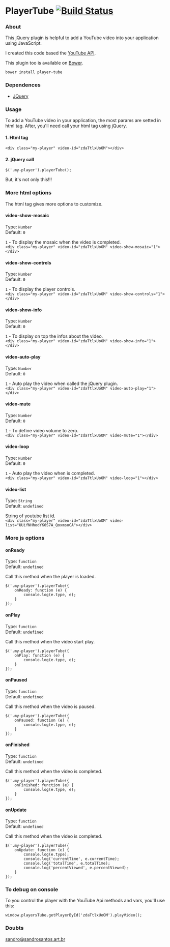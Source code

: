 # PlayerTube [![Build Status](https://travis-ci.org/sandroweb/player-tube.svg?branch=master)](https://travis-ci.org/sandroweb/player-tube)


### About
This jQuery plugin is helpful to add a YouTube video into your application using JavaScript.

I created this code based the [YouTube API](https://developers.google.com/youtube/iframe_api_reference?hl=pt-BR).

This plugin too is available on [Bower](http://bower.io/).
```
bower install player-tube
```


### Dependences

- [JQuery](https://jquery.com)


### Usage

To add a YouTube video in your application, the most params are setted in html tag. After, you'll need call your html tag using jQuery.

#### 1. Html tag
```
<div class="my-player" video-id="zdaTtlxUoOM"></div>
```

#### 2. jQuery call
```
$('.my-player').playerTube();
```


But, it's not only this!!!


### More html options

The html tag gives more options to customize.

#### video-show-mosaic
Type: `Number`	
Default: `0`	

`1` - To display the mosaic when the video is completed.	
`<div class="my-player" video-id="zdaTtlxUoOM" video-show-mosaic="1"></div>`


#### video-show-controls
Type: `Number`	
Default: `0`	

`1` - To display the player controls.	
`<div class="my-player" video-id="zdaTtlxUoOM" video-show-controls="1"></div>`


#### video-show-info
Type: `Number`	
Default: `0`	

`1` - To display on top the infos about the video.	
`<div class="my-player" video-id="zdaTtlxUoOM" video-show-info="1"></div>`


#### video-auto-play
Type: `Number`	
Default: `0`	

`1` - Auto play the video when called the jQuery plugin.	
`<div class="my-player" video-id="zdaTtlxUoOM" video-auto-play="1"></div>`


#### video-mute
Type: `Number`	
Default: `0`	

`1` - To define video volume to zero.	
`<div class="my-player" video-id="zdaTtlxUoOM" video-mute="1"></div>`


#### video-loop
Type: `Number`	
Default: `0`	

`1` - Auto play the video when is completed.	
`<div class="my-player" video-id="zdaTtlxUoOM" video-loop="1"></div>`


#### video-list
Type: `String`	
Default: `undefined`

String of youtube list id.	
`<div class="my-player" video-id="zdaTtlxUoOM" video-list="UUifNHhodYK0S7A_QoxmsoCA"></div>`


### More js options


#### onReady
Type: `function`	
Default: `undefined`	

Call this method when the player is loaded.
```
$('.my-player').playerTube({
	onReady: function (e) {
		console.log(e.type, e);
	}
});
```


#### onPlay
Type: `function`	
Default: `undefined`	

Call this method when the video start play.
```
$('.my-player').playerTube({
	onPlay: function (e) {
		console.log(e.type, e);
	}
});
```


#### onPaused
Type: `function`	
Default: `undefined`	

Call this method when the video is paused.
```
$('.my-player').playerTube({
	onPaused: function (e) {
		console.log(e.type, e);
	}
});
```


#### onFinished
Type: `function`	
Default: `undefined`	

Call this method when the video is completed.
```
$('.my-player').playerTube({
	onFinished: function (e) {
		console.log(e.type, e);
	}
});
```


#### onUpdate
Type: `function`	
Default: `undefined`	

Call this method when the video is completed.
```
$('.my-player').playerTube({
	onUpdate: function (e) {
		console.log(e.type);
		console.log('currentTime', e.currentTime);
		console.log('totalTime', e.totalTime);
		console.log('percentViewed', e.percentViewed);
	}
});
```


### To debug on console

To you control the player with the YouTube Api methods and vars, you'll use this:
```
window.playersTube.getPlayerById('zdaTtlxUoOM').playVideo();
```


### Doubts
[sandro@sandrosantos.art.br](mailto:sandro@sandrosantos.art.br)